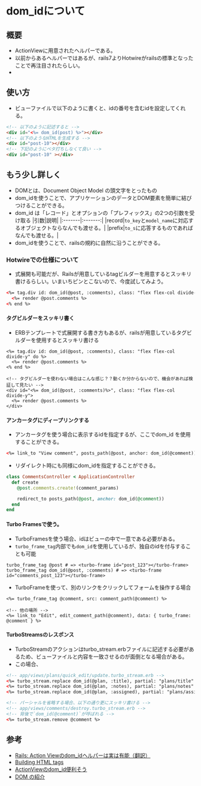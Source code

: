 # dom_idについて
## 概要
- ActionViewに用意されたヘルパーである。
- 以前からあるヘルパーではあるが、rails7よりHotwireがrailsの標準となったことで再注目されたらしい。
- 

## 使い方
- ビューファイルで以下のように書くと、idの番号を含むidを設定してくれる。
```html
<!-- 以下のように記述すると -->
<div id="<%= dom_id(post) %>"></div>
<!-- 以下のようなHTMLを生成する -->
<div id="post-10"></div>
<!-- 下記のようにベタ打ちしなくて良い -->
<div id="post-10" ></div>
```

## もう少し詳しく
- DOMとは、Document Object Model の頭文字をとったもの
- dom_idを使うことで、アプリケーションのデータとDOM要素を簡単に結びつけることができる。
- dom_id は「レコード」とオプションの「プレフィックス」の2つの引数を受け取る
|引数|説明|
|:-------|:-------:|
|record|`to_key`と`model_name`に対応するオブジェクトならなんでも渡せる。|
|prefix|`to_s`に応答するものであればなんでも渡せる。|
- dom_idを使うことで、railsの規約に自然に沿うことができる。

### Hotwireでの仕様について
- 式展開も可能だが、Railsが用意しているtagビルダーを用意するとスッキリ書けるらしい。いまいちピンとこないので、今度試してみよう。
```html
<%= tag.div id: dom_id(@post, :comments), class: "flex flex-col divide-y" do %>
  <%= render @post.comments %>
<% end %>
```
#### タグビルダーをスッキリ書く
- ERBテンプレートで式展開する書き方もあるが、railsが用意しているタグビルダーを使用するとスッキリ書ける
```
<%= tag.div id: dom_id(@post, :comments), class: "flex flex-col divide-y" do %>
  <%= render @post.comments %>
<% end %>

<!-- タグビルダーを使わない場合はこんな感じ？？動くか分からないので、機会があれば検証して見たい -->
<div id="<%= dom_id(@post, :comments)%>", class: "flex flex-col divide-y">
  <%= render @post.comments %>
</div>
```
#### アンカータグにディープリンクする
- アンカータグを使う場合に表示するidを指定するが、ここでdom_id を使用することができる。
```html
<%= link_to "View comment", posts_path(@post, anchor: dom_id(@comment)) %>
```
- リダイレクト時にも同様にdom_idを指定することができる。
```rb
class CommentsController < ApplicationController
  def create
    @post.comments.create!(comment_params)

    redirect_to posts_path(@post, anchor: dom_id(@comment))
  end
end
```

#### Turbo Framesで使う。
- TurboFramesを使う場合、idはビューの中で一意である必要がある。
- `turbo_frame_tag`内部でも`dom_id`を使用しているが、独自のidを付与することも可能
```
turbo_frame_tag @post # => <turbo-frame id="post_123"></turbo-frame>
turbo_frame_tag dom_id(@post, :comments) # => <turbo-frame id="comments_post_123"></turbo-frame>
```

- TurboFrameを使って、別のリンクをクリックしてフォームを操作する場合
```
<%= turbo_frame_tag @comment, src: comment_path(@comment) %>

<!-- 他の場所 -->
<%= link_to "Edit", edit_comment_path(@comment), data: { turbo_frame: @comment } %>
```
#### TurboStreamsのレスポンス
- TurboStreamのアクションはturbo_stream.erbファイルに記述する必要があるため、ビューファイルと内容を一致させるのが面倒となる場合がある。
- この場合、
```html
<!-- app/views/plans/quick_edit/update.turbo_stream.erb -->
<%= turbo_stream.replace dom_id(@plan, :title), partial: "plans/title" %>
<%= turbo_stream.replace dom_id(@plan, :notes), partial: "plans/notes" %>
<%= turbo_stream.replace dom_id(@plan, :assigned), partial: "plans/assigned" %>

<!-- パーシャルを省略する場合、以下の通り更にスッキリ書ける -->
<!-- app/views/comments/destroy.turbo_stream.erb -->
<!-- 背後で`dom_id(@comment)`が呼ばれる -->
<%= turbo_stream.remove @comment %>
```

## 参考
- [Rails: Action Viewのdom_idヘルパーは実は有能（翻訳）](https://techracho.bpsinc.jp/hachi8833/2022_07_06/119249)
- [Building HTML tags](https://api.rubyonrails.org/classes/ActionView/Helpers/TagHelper.html#method-i-tag)
- [ActionViewのdom_id便利そう](https://blog.piyo.tech/posts/2014-09-01-200000/)
- [DOM の紹介](https://developer.mozilla.org/ja/docs/Web/API/Document_Object_Model/Introduction)